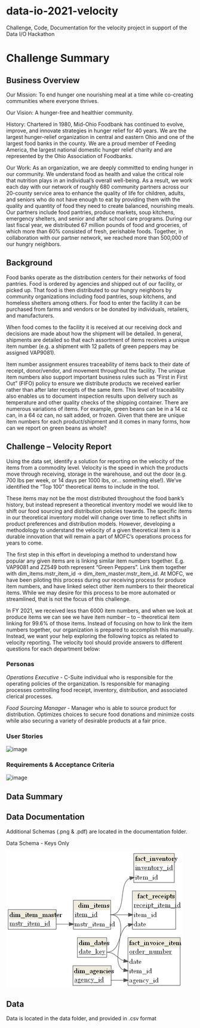 # data-io-2021-velocity
Challenge, Code, Documentation for the velocity project in support of the Data I/O Hackathon

# Challenge Summary

## Business Overview 

Our Mission: To end hunger one nourishing meal at a time while co-creating communities where everyone thrives. 

Our Vision: A hunger-free and healthier community. 

History: Chartered in 1980, Mid-Ohio Foodbank has continued to evolve, improve, and innovate strategies in hunger relief for 40 years. We are the largest hunger-relief organization in central and eastern Ohio and one of the largest food banks in the county. We are a proud member of Feeding America, the largest national domestic hunger relief charity and are represented by the Ohio Association of Foodbanks. 

Our Work: As an organization, we are deeply committed to ending hunger in our community. We understand food as health and value the critical role that nutrition plays in an individual’s overall well-being. As a result, we work each day with our network of roughly 680 community partners across our 20-county service area to enhance the quality of life for children, adults, and seniors who do not have enough to eat by providing them with the quality and quantity of food they need to create balanced, nourishing meals. Our partners include food pantries, produce markets, soup kitchens, emergency shelters, and senior and after school care programs. During our last fiscal year, we distributed 67 million pounds of food and groceries, of which more than 60% consisted of fresh, perishable foods. Together, in collaboration with our partner network, we reached more than 500,000 of our hungry neighbors. 

## Background 

Food banks operate as the distribution centers for their networks of food pantries. Food is ordered by agencies and shipped out of our facility, or picked up. That food is then distributed to our hungry neighbors by community organizations including food pantries, soup kitchens, and homeless shelters among others. For food to enter the facility it can be purchased from farms and vendors or be donated by individuals, retailers, and manufacturers. 

When food comes to the facility it is received at our receiving dock and decisions are made about how the shipment will be detailed. In general, shipments are detailed so that each assortment of items receives a unique item number (e.g. a shipment with 12 pallets of green peppers may be assigned VAP9081).  

Item number assignment ensures traceability of items back to their date of receipt, donor/vendor, and movement throughout the facility. The unique item numbers also support important business rules such as “First in First Out” (FIFO) policy to ensure we distribute products we received earlier rather than after later receipts of the same item. This level of traceability also enables us to document inspection results upon delivery such as temperature and other quality checks of the shipping container.  There are numerous variations of items.  For example, green beans can be in a 14 oz can, in a 64 oz can, no salt added, or frozen.  Given that there are unique item numbers for each product/shipment and it comes in many forms, how can we report on green beans as whole?   

## Challenge – Velocity Report  

Using the data set, identify a solution for reporting on the velocity of the items from a commodity level.  Velocity is the speed in which the products move through receiving, storage in the warehouse, and out the door (e.g. 700 lbs per week, or 14 days per 1000 lbs, or... something else!).  We’ve identified the “Top 100” theoretical items to include in the tool.  

These items may not be the most distributed throughout the food bank’s history, but instead represent a theoretical inventory model we would like to shift our food sourcing and distribution policies towards. The specific items in our theoretical inventory model will change over time to reflect shifts in product preferences and distribution models. However, developing a methodology to understand the velocity of a given theoretical item is a durable innovation that will remain a part of MOFC’s operations process for years to come. 

 The first step in this effort in developing a method to understand how popular any given items are is linking similar item numbers together. E.g. VAP9081 and ZZ549 both represent “Green Peppers”. Link them together with dim_items.mstr_item_id -> dim_item_master.mstr_item_id. At MOFC, we have been piloting this process during our receiving process for produce item numbers, and have linked select other item numbers to their theoretical items. While we may desire for this process to be more automated or streamlined, that is not the focus of this challenge. 

In FY 2021, we received less than 6000 item numbers, and when we look at produce items we can see we have item number – to – theoretical item linking for 99.6% of those items. Instead of focusing on how to link the item numbers together, our organization is prepared to accomplish this manually. Instead, we want your help exploring the following topics as related to velocity reporting. The velocity tool should provide answers to different questions for each department below: 

### Personas

*Operations Executive*	- C-Suite individual who is responsible for the operating policies of the organization. Is responsible for managing processes controlling food receipt, inventory, distribution, and associated clerical processes.

*Food Sourcing Manager* - Manager who is able to source product for distribution. Optimizes choices to secure food donations and minimize costs while also securing a variety of desirable products at a fair price.

### User Stories

![image](https://user-images.githubusercontent.com/11682225/138378579-e8a3259c-88cf-402a-9758-78f3a1b78d56.png)

### Requirements & Acceptance Criteria

![image](https://user-images.githubusercontent.com/11682225/138378661-6a13b86f-576a-4ba3-b65b-645fdc56943c.png)


## Data Summary 

## Data Documentation

Additional Schemas (.png & .pdf) are located in the documentation folder.

Data Schema - Keys Only

![image](documentation/keys_only.png)

## Data

Data is located in the data folder, and provided in .csv format
